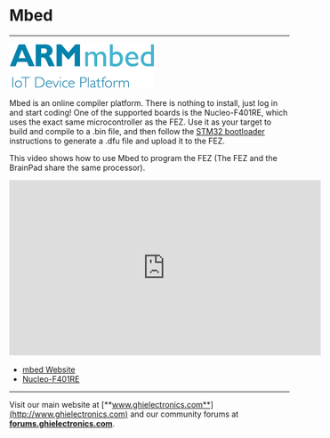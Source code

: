 # Mbed
---
![ARMmbed Logo](images/mbed-logo-noborder.png)

Mbed is an online compiler platform. There is nothing to install, just log in and start coding!
One of the supported boards is the Nucleo-F401RE, which uses the exact same microcontroller as the FEZ. Use it as your target to build and compile to a .bin file, and then follow the [STM32 bootloader](../../software/tinyclr/loaders/stm32-bootloader.md) instructions to generate a .dfu file and upload it to the FEZ. 

This video shows how to use Mbed to program the FEZ (The FEZ and the BrainPad share the same processor).

<iframe width="560" height="315" src="https://www.youtube.com/embed/8qcKctDvV_4" frameborder="0" allowfullscreen></iframe>

* [mbed Website](https://developer.mbed.org/)
* [Nucleo-F401RE](https://developer.mbed.org/platforms/ST-Nucleo-F401RE/)

***

Visit our main website at [**www.ghielectronics.com**](http://www.ghielectronics.com) and our community forums at [**forums.ghielectronics.com**](https://forums.ghielectronics.com/).